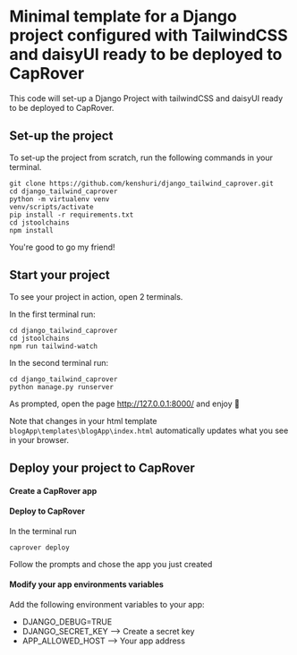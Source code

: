# Minimal template for a Django project configured with TailwindCSS and daisyUI ready to be deployed to CapRover

This code will set-up a Django Project with tailwindCSS and daisyUI ready to be deployed to CapRover.

## Set-up the project

To set-up the project from scratch, run the following commands in your terminal.

```shell
git clone https://github.com/kenshuri/django_tailwind_caprover.git
cd django_tailwind_caprover
python -m virtualenv venv
venv/scripts/activate
pip install -r requirements.txt
cd jstoolchains
npm install
```

You're good to go my friend!

## Start your project 

To see your project in action, open 2 terminals.

In the first terminal run:
```shell
cd django_tailwind_caprover
cd jstoolchains
npm run tailwind-watch
```

In the second terminal run:
```shell
cd django_tailwind_caprover
python manage.py runserver
```

As prompted, open the page http://127.0.0.1:8000/ and enjoy 🚀

Note that changes in your html template `blogApp\templates\blogApp\index.html` automatically updates what you see in your browser.

## Deploy your project to CapRover

#### Create a CapRover app

#### Deploy to CapRover

In the terminal run
```shell
caprover deploy
```

Follow the prompts and chose the app you just created

#### Modify your app environments variables

Add the following environment variables to your app:

* DJANGO_DEBUG=TRUE
* DJANGO_SECRET_KEY --> Create a secret key
* APP_ALLOWED_HOST --> Your app address
